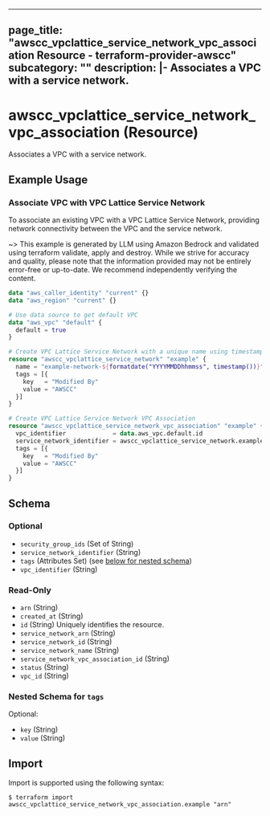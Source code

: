 
---
page_title: "awscc_vpclattice_service_network_vpc_association Resource - terraform-provider-awscc"
subcategory: ""
description: |-
  Associates a VPC with a service network.
---

# awscc_vpclattice_service_network_vpc_association (Resource)

Associates a VPC with a service network.

## Example Usage

### Associate VPC with VPC Lattice Service Network

To associate an existing VPC with a VPC Lattice Service Network, providing network connectivity between the VPC and the service network.

~> This example is generated by LLM using Amazon Bedrock and validated using terraform validate, apply and destroy. While we strive for accuracy and quality, please note that the information provided may not be entirely error-free or up-to-date. We recommend independently verifying the content.

```terraform
data "aws_caller_identity" "current" {}
data "aws_region" "current" {}

# Use data source to get default VPC
data "aws_vpc" "default" {
  default = true
}

# Create VPC Lattice Service Network with a unique name using timestamp
resource "awscc_vpclattice_service_network" "example" {
  name = "example-network-${formatdate("YYYYMMDDhhmmss", timestamp())}"
  tags = [{
    key   = "Modified By"
    value = "AWSCC"
  }]
}

# Create VPC Lattice Service Network VPC Association
resource "awscc_vpclattice_service_network_vpc_association" "example" {
  vpc_identifier             = data.aws_vpc.default.id
  service_network_identifier = awscc_vpclattice_service_network.example.id
  tags = [{
    key   = "Modified By"
    value = "AWSCC"
  }]
}
```

<!-- schema generated by tfplugindocs -->
## Schema

### Optional

- `security_group_ids` (Set of String)
- `service_network_identifier` (String)
- `tags` (Attributes Set) (see [below for nested schema](#nestedatt--tags))
- `vpc_identifier` (String)

### Read-Only

- `arn` (String)
- `created_at` (String)
- `id` (String) Uniquely identifies the resource.
- `service_network_arn` (String)
- `service_network_id` (String)
- `service_network_name` (String)
- `service_network_vpc_association_id` (String)
- `status` (String)
- `vpc_id` (String)

<a id="nestedatt--tags"></a>
### Nested Schema for `tags`

Optional:

- `key` (String)
- `value` (String)

## Import

Import is supported using the following syntax:

```shell
$ terraform import awscc_vpclattice_service_network_vpc_association.example "arn"
```
